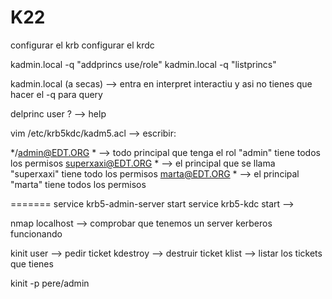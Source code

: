 # K22
configurar el krb
configurar el krdc



kadmin.local -q "addprincs use/role"
kadmin.local -q "listprincs"

kadmin.local (a secas) --> entra en interpret interactiu y asi no tienes que hacer el -q para query

delprinc user
? --> help


vim /etc/krb5kdc/kadm5.acl --> escribir:

*/admin@EDT.ORG * --> todo principal que tenga el rol "admin" tiene  todos los permisos
superxaxi@EDT.ORG * --> el principal que se llama "superxaxi" tiene todo los permisos
marta@EDT.ORG * --> el principal "marta" tiene todos los permisos

=======
service krb5-admin-server start
service krb5-kdc start -->

nmap localhost --> comprobar que tenemos un server kerberos funcionando 

kinit user --> pedir ticket
kdestroy --> destruir ticket
klist --> listar los tickets que tienes

kinit -p pere/admin
